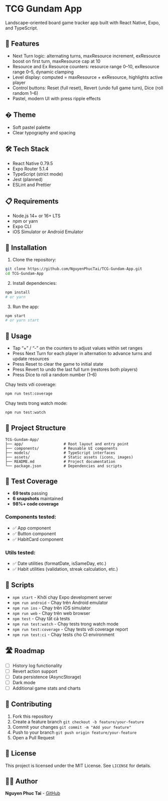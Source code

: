 # TCG Gundam App

Landscape-oriented board game tracker app built with React Native, Expo, and TypeScript.

## 🚀 Features

- Next Turn logic: alternating turns, maxResource increment, exResource boost on first turn, maxResource cap at 10
- Resource and Ex Resource counters: resource range 0–10, exResource range 0–5, dynamic clamping
- Level display: computed = maxResource + exResource, highlights active player
- Control buttons: Reset (full reset), Revert (undo full game turn), Dice (roll random 1–6)
- Pastel, modern UI with press ripple effects
  
## � Theme

- Soft pastel palette
- Clear typography and spacing

## 🛠️ Tech Stack

- React Native 0.79.5
- Expo Router 5.1.4
- TypeScript (strict mode)
- Jest (planned)
- ESLint and Prettier

## 📋 Requirements

- Node.js 14+ or 16+ LTS
- npm or yarn
- Expo CLI
- iOS Simulator or Android Emulator

## 🔧 Installation

1. Clone the repository:
```bash
git clone https://github.com/NguyenPhucTai/TCG-Gundam-App.git
cd TCG-Gundam-App
```
2. Install dependencies:
```bash
npm install
# or yarn
```
3. Run the app:
```bash
npm start
# or yarn start
```

## 📱 Usage

- Tap “+” / “-” on the counters to adjust values within set ranges
- Press Next Turn for each player in alternation to advance turns and update resources
- Press Reset to clear the game to initial state
- Press Revert to undo the last full turn (restores both players)
- Press Dice to roll a random number (1–6)

Chạy tests với coverage:
```bash
npm run test:coverage
```

Chạy tests trong watch mode:
```bash
npm run test:watch
```

## 📁 Project Structure

```
TCG-Gundam-App/
├── app/                  # Root layout and entry point
├── components/           # Reusable UI components
├── models/               # TypeScript interfaces
├── assets/               # Static assets (icons, images)
├── README.md             # Project documentation
└── package.json          # Dependencies and scripts
```

## 🧪 Test Coverage

- **69 tests** passing
- **6 snapshots** maintained
- **98%+ code coverage**

### Components tested:
- ✅ App component
- ✅ Button component
- ✅ HabitCard component

### Utils tested:
- ✅ Date utilities (formatDate, isSameDay, etc.)
- ✅ Habit utilities (validation, streak calculation, etc.)

## 📱 Scripts

- `npm start` - Khởi chạy Expo development server
- `npm run android` - Chạy trên Android emulator
- `npm run ios` - Chạy trên iOS simulator
- `npm run web` - Chạy trên web browser
- `npm test` - Chạy tất cả tests
- `npm run test:watch` - Chạy tests trong watch mode
- `npm run test:coverage` - Chạy tests với coverage report
- `npm run test:ci` - Chạy tests cho CI environment

## 🛣️ Roadmap

- [ ] History log functionality
- [ ] Revert action support
- [ ] Data persistence (AsyncStorage)
- [ ] Dark mode
- [ ] Additional game stats and charts

## 🤝 Contributing

1. Fork this repository
2. Create a feature branch `git checkout -b feature/your-feature`
3. Commit your changes `git commit -m "Add your feature"`
4. Push to your branch `git push origin feature/your-feature`
5. Open a Pull Request

## 📝 License

This project is licensed under the MIT License. See `LICENSE` for details.

## 👨‍💻 Author

**Nguyen Phuc Tai** - [GitHub](https://github.com/NguyenPhucTai)
